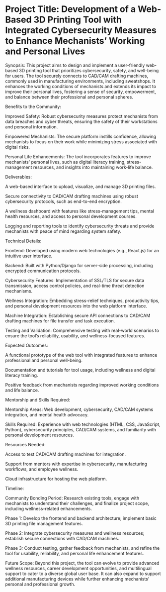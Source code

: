 # Project Title: Development of a Web-Based 3D Printing Tool with Integrated Cybersecurity Measures to Enhance Mechanists’ Working and Personal Lives

Synopsis: This project aims to design and implement a user-friendly web-based 3D printing tool that prioritizes cybersecurity, safety, and well-being for users. The tool securely connects to CAD/CAM drafting machines, commonly used in manufacturing environments, including sweatshops. It enhances the working conditions of mechanists and extends its impact to improve their personal lives, fostering a sense of security, empowerment, and balance between their professional and personal spheres.

Benefits to the Community:

Improved Safety: Robust cybersecurity measures protect mechanists from data breaches and cyber threats, ensuring the safety of their workstations and personal information.

Empowered Mechanists: The secure platform instills confidence, allowing mechanists to focus on their work while minimizing stress associated with digital risks.

Personal Life Enhancements: The tool incorporates features to improve mechanists' personal lives, such as digital literacy training, stress-management resources, and insights into maintaining work-life balance.

Deliverables:

A web-based interface to upload, visualize, and manage 3D printing files.

Secure connectivity to CAD/CAM drafting machines using robust cybersecurity protocols, such as end-to-end encryption.

A wellness dashboard with features like stress-management tips, mental health resources, and access to personal development courses.

Logging and reporting tools to identify cybersecurity threats and provide mechanists with peace of mind regarding system safety.

Technical Details:

Frontend: Developed using modern web technologies (e.g., React.js) for an intuitive user interface.

Backend: Built with Python/Django for server-side processing, including encrypted communication protocols.

Cybersecurity Features: Implementation of SSL/TLS for secure data transmission, access control policies, and real-time threat detection mechanisms.

Wellness Integration: Embedding stress-relief techniques, productivity tips, and personal development resources into the web platform interface.

Machine Integration: Establishing secure API connections to CAD/CAM drafting machines for file transfer and task execution.

Testing and Validation: Comprehensive testing with real-world scenarios to ensure the tool’s reliability, usability, and wellness-focused features.

Expected Outcomes:

A functional prototype of the web tool with integrated features to enhance professional and personal well-being.

Documentation and tutorials for tool usage, including wellness and digital literacy training.

Positive feedback from mechanists regarding improved working conditions and life balance.

Mentorship and Skills Required:

Mentorship Areas: Web development, cybersecurity, CAD/CAM systems integration, and mental health advocacy.

Skills Required: Experience with web technologies (HTML, CSS, JavaScript, Python), cybersecurity principles, CAD/CAM systems, and familiarity with personal development resources.

Resources Needed:

Access to test CAD/CAM drafting machines for integration.

Support from mentors with expertise in cybersecurity, manufacturing workflows, and employee wellness.

Cloud infrastructure for hosting the web platform.

Timeline:

Community Bonding Period: Research existing tools, engage with mechanists to understand their challenges, and finalize project scope, including wellness-related enhancements.

Phase 1: Develop the frontend and backend architecture; implement basic 3D printing file management features.

Phase 2: Integrate cybersecurity measures and wellness resources; establish secure connections with CAD/CAM machines.

Phase 3: Conduct testing, gather feedback from mechanists, and refine the tool for usability, reliability, and personal life enhancement features.

Future Scope: Beyond this project, the tool can evolve to provide advanced wellness resources, career development opportunities, and multilingual support to cater to a diverse global user base. It can also expand to support additional manufacturing devices while further enhancing mechanists’ personal and professional growth.
